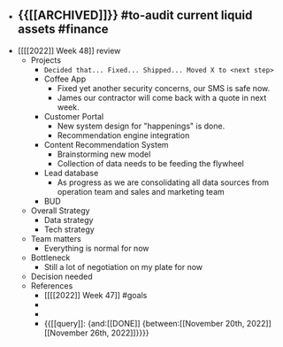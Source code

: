 - {{[[ARCHIVED]]}} #to-audit current liquid assets #finance
    - 
- [[[[2022]] Week 48]] review
    - Projects
        - `Decided that...
Fixed...
Shipped...
Moved X to <next step>`
        - Coffee App
            - Fixed yet another security concerns, our SMS is safe now.
            - James our contractor will come back with a quote in next week.
        - Customer Portal
            - New system design for "happenings" is done.
            - Recommendation engine integration
        - Content Recommendation System
            - Brainstorming new model
            - Collection of data needs to be feeding the flywheel
        - Lead database
            - As progress as we are consolidating all data sources from operation team and sales and marketing team
        - BUD
    - Overall Strategy
        - Data strategy
        - Tech strategy
    - Team matters
        - Everything is normal for now
    - Bottleneck
        - Still a lot of negotiation on my plate for now
    - Decision needed
    - References
        - [[[[2022]] Week 47]] #goals
        - 
        - 
        - {{[[query]]: {and:[[DONE]] {between:[[November 20th, 2022]] [[November 26th, 2022]]}}}}
